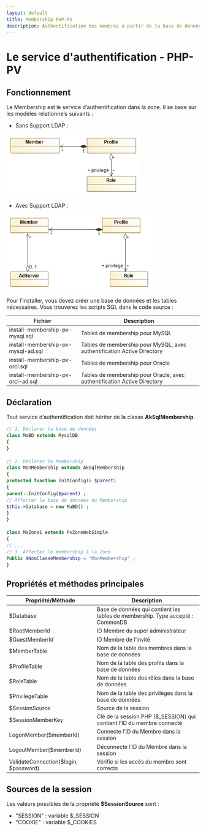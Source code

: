 ```yaml
---
layout: default
title: Membership PHP-PV
description: Authentification des membres à partir de la base de données
---
```


# Le service d'authentification - PHP-PV

## Fonctionnement

Le Membership est le service d’authentification dans la zone.
Il se base sur les modèles relationnels suivants :

- Sans Support LDAP :

![Structure sans LDAP](images/membership_struct1.png)

- Avec Support LDAP :

![Structure avec LDAP](images/membership_struct2.png)

Pour l’installer, vous devez créer une base de données et les tables nécessaires.
Vous trouverez les scripts SQL dans le code source :

Fichier | Description
------------- | -------------
install-membership-pv-mysql.sql | Tables de membership pour MySQL
install-membership-pv-mysql-ad.sql | Tables de membership pour MySQL, avec authentification Active Directory
install-membership-pv-orcl.sql | Tables de membership pour Oracle
install-membership-pv-orcl-ad.sql | Tables de membership pour Oracle, avec authentification Active Directory

## Déclaration

Tout service d’authentification doit hériter de la classe **AkSqlMembership**.

```php
// 1. Déclarer la base de données
class MaBD extends MysqlDB
{
}

// 2. Déclarer le Membership
class MonMembership extends AkSqlMembership
{
protected function InitConfig(& $parent)
{
parent::InitConfig($parent) ;
// Affecter la base de données du Membership
$this->Database = new MaBD() ;
}
}

class MaZone1 extends PvZoneWebSimple
{
// ...
// 3. Affecter le membership à la Zone
Public $NomClasseMembership = "MonMembership" ;
}
```

## Propriétés et méthodes principales

Propriété/Méthode | Description
------------- | -------------
$Database | Base de données qui contient les tables de membership. Type accepté : CommonDB
$RootMemberId | ID Membre du super administrateur
$GuestMemberId | ID Membre de l’invité
$MemberTable | Nom de la table des membres dans la base de données
$ProfileTable | Nom de la table des profils dans la base de données
$RoleTable | Nom de la table des rôles dans la base de données
$PrivilegeTable | Nom de la table des privilèges dans la base de données
$SessionSource | Source de la session.
$SessionMemberKey | Clé de la session PHP ($_SESSION) qui contient l’ID du membre connecté
LogonMember($memberId) | Connecte l’ID du Membre dans la session
LogoutMember($memberId) | Déconnecte l’ID du Membre dans la session
ValidateConnection($login, $password) | Vérifie si les accès du membre sont corrects 

## Sources de la session

Les valeurs possibles de la propriété **$SessionSource** sont :
- "SESSION" : variable $_SESSION
- "COOKIE" : variable $_COOKIES

